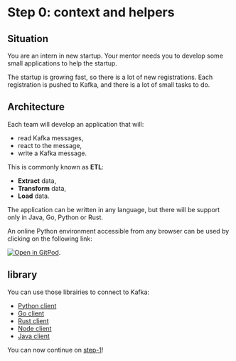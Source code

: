 # Step 0: context and helpers

## Situation

You are an intern in new startup. Your mentor needs you to develop some small applications to help the startup. 

The startup is growing fast, so there is a lot of new registrations. Each registration is pushed to Kafka, and there is a lot of small tasks to do.

## Architecture

Each team will develop an application that will:

* read Kafka messages,
* react to the message,
* write a Kafka message.

This is commonly known as **ETL**:

* **Extract** data,
* **Transform** data,
* **Load** data.

The application can be written in any language, but there will be support only in Java, Go, Python or Rust.

An online Python environment accessible from any browser can be used by clicking on the following link:

[![Open in GitPod](https://gitpod.io/button/open-in-gitpod.svg)](https://gitpod.io/#https://github.com/PierreZ/kafka-tutorial).

## library

You can use those librairies to connect to Kafka:

* [Python client](https://kafka-python.readthedocs.io/en/master/)
* [Go client](https://github.com/Shopify/sarama)
* [Rust client](https://github.com/fede1024/rust-rdkafka)
* [Node client](https://www.npmjs.com/package/kafka-node)
* [Java client](https://search.maven.org/#artifactdetails%7Corg.apache.kafka%7Ckafka-clients%7C1.1.0%7Cjar)

You can now continue on [step-1](/kafka-tutorial/docs/step-1.html)!
